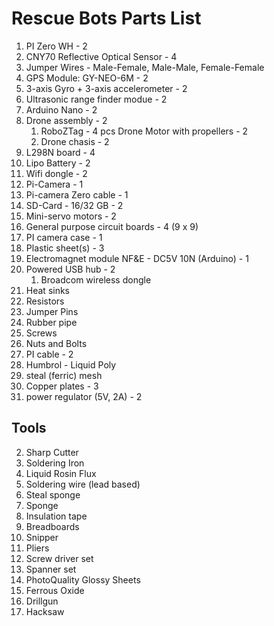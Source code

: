 # Rescue Bots Parts List #
1. PI Zero WH - 2
2. CNY70 Reflective Optical Sensor - 4
3. Jumper Wires - Male-Female, Male-Male, Female-Female
4. GPS Module: GY-NEO-6M  - 2
5. 3-axis Gyro + 3-axis accelerometer - 2
6. Ultrasonic range finder modue - 2
7. Arduino Nano - 2
8. Drone assembly - 2
	1. RoboZTag - 4 pcs Drone Motor with propellers - 2
	2. Drone chasis - 2
9. L298N board - 4
10. Lipo Battery - 2
11. Wifi dongle - 2
12. Pi-Camera - 1
13. Pi-camera Zero cable - 1
14. SD-Card - 16/32 GB - 2
15. Mini-servo motors - 2
16. General purpose circuit boards - 4 (9 x 9)
17. PI camera case - 1
18. Plastic sheet(s) - 3
19. Electromagnet module NF&E - DC5V 10N (Arduino) - 1
20. Powered USB hub - 2
	1. Broadcom wireless dongle
22. Heat sinks
23. Resistors
24. Jumper Pins
25. Rubber pipe
26. Screws
27. Nuts and Bolts
28. PI cable - 2
29. Humbrol - Liquid Poly
30. steal (ferric) mesh
31. Copper plates - 3
32. power regulator (5V, 2A) - 2

## Tools ##
2. Sharp Cutter
3. Soldering Iron
4. Liquid Rosin Flux
5. Soldering wire (lead based)
6. Steal sponge
7. Sponge
8. Insulation tape
9. Breadboards
10. Snipper
11. Pliers
12. Screw driver set
13. Spanner set
14. PhotoQuality Glossy Sheets
15. Ferrous Oxide
16. Drillgun
17. Hacksaw